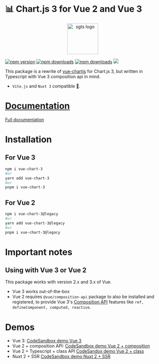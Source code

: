# 📊 Chart.js 3 for Vue 2 and Vue 3

<p align="center">
  <a href='https://sgts.netlify.com/'>
    <img width='100' src="https://raw.githubusercontent.com/victorgarciaesgi/vue-chart-3/main/media/logo.svg" alt="sgts logo">
  </a>
</p>

[![npm version][npm-version-src]][npm-version-href]
[![npm downloads][npm-downloads-src]][npm-downloads-href]
[![npm downloads][npm-total-downloads-src]][npm-downloads-href]
<img src='https://img.shields.io/npm/l/vue-chart-3.svg'>

[npm-version-src]: https://img.shields.io/npm/v/vue-chart-3.svg
[npm-version-href]: https://www.npmjs.com/package/vue-chart-3
[npm-downloads-src]: https://img.shields.io/npm/dm/vue-chart-3.svg
[npm-total-downloads-src]: https://img.shields.io/npm/dt/vue-chart-3.svg
[npm-downloads-href]: https://www.npmjs.com/package/vue-chart-3

This package is a rewrite of [vue-chartjs](https://github.com/apertureless/vue-chartjs) for Chart.js 3, but written in Typescript with Vue 3 composition api in mind.

- `Vite.js` and `Nuxt 3` compatible 💯.

# [Documentation](https://vue-chart-3.netlify.app/)

[Full documentation](https://vue-chart-3.netlify.app/)

# Installation

## For Vue 3

```bash
npm i vue-chart-3
#or
yarn add vue-chart-3
#or
pnpm i vue-chart-3
```

## For Vue 2

```bash
npm i vue-chart-3@legacy
#or
yarn add vue-chart-3@legacy
#or
pnpm i vue-chart-3@legacy
```

# Important notes

## Using with Vue 3 or Vue 2

This package works with version 2.x and 3.x of Vue.

- Vue 3 works out-of-the-box
- Vue 2 requires `@vue/composition-api` package to also be installed and registered, to provide Vue 3's [Composition API](https://v3.vuejs.org/guide/composition-api-introduction.html) features like `ref, defineComponent, computed, reactive`.

# Demos

- Vue 3: [CodeSandbox demo Vue 3](https://codesandbox.io/s/demo-vue-chart-3-ugynm?file=/src/App.vue)
- Vue 2 + composition API: [CodeSandbox demo Vue 2 + composition](https://codesandbox.io/s/vue-chart-3-vue-2-mw54f?file=/src/App.vue)
- Vue 2 + Typescript + class API [CodeSandox demo Vue 2 + class](https://codesandbox.io/s/vue-chart-3-vue-2-class-api-f7gv1?file=/src/App.vue)
- Nuxt 2 + SSR [CodeSandbox demo Nuxt 2 + SSR](https://codesandbox.io/s/vue-chart-3-nuxt-2-mrtej?file=/pages/index.vue)
